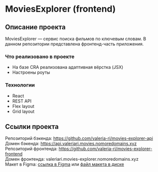 # MoviesExplorer (frontend)

## Описание проекта

MoviesExplorer — сервис поиска фильмов по ключевым словам. В данном репозитории представлена фронтенд-часть приложения.

### Что реализовано в проекте

* На базе CRA реализована адаптивная вёрстка (JSX)
* Настроены роуты

### Технологии

* React
* REST API
* Flex layout
* Grid layout

## Ссылки проекта

Репозиторий бэкенда: https://github.com/valeria-ri/movies-explorer-api  
Домен бэкенда: https://api.valeriari.movies.nomoredomains.xyz  
Репозиторий фронтенда: https://github.com/valeria-ri/movies-explorer-frontend  
Домен фронтенда: valeriari.movies-explorer.nomoredomains.xyz  
Макет в Figma: [ссылка в Figma](https://www.figma.com/file/Ihs8mp1KFKIEjNOnpY1kOD/Diploma-(Copy)?type=design&node-id=41156%3A25942&mode=dev) или [файл макета в диске](https://disk.yandex.ru/d/3ZoaMOek0y7f4w)